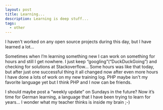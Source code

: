 ```yaml
---
layout: post
title: Learning...
description: Learning is deep stuff...
tags:
  - other
---
```

I haven't worked on any open source projects during this day, but I have learned a lot…

Sometimes when I’m learning something new I can work on something for hours and still I get nowhere. I just keep “googling”(“DuckDuckGoing”) and checking for solutions at Stackoverflow… Some hours was like that today, but after just one successful thing it all changed now after even more hours I have done a lots of work on my new training log. PHP maybe isn't my favorite language yet but I think PHP and I now can be friends.

I should maybe post a “weekly update” on Sundays in the future?
Now it’s time for German learning, a language that I have been trying to learn for years… I wonder what my teacher thinks is inside my brain ;-)
